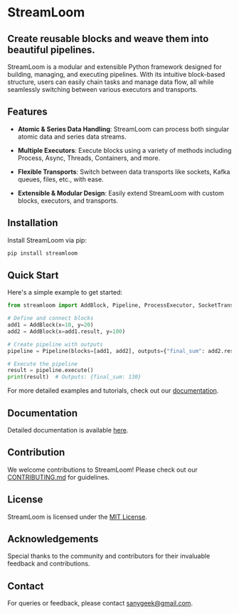 # StreamLoom

## Create reusable blocks and weave them into beautiful pipelines.

StreamLoom is a modular and extensible Python framework designed for building, managing, and executing pipelines. With its intuitive block-based structure, users can easily chain tasks and manage data flow, all while seamlessly switching between various executors and transports.

## Features

- **Atomic & Series Data Handling**: StreamLoom can process both singular atomic data and series data streams.

- **Multiple Executors**: Execute blocks using a variety of methods including Process, Async, Threads, Containers, and more.

- **Flexible Transports**: Switch between data transports like sockets, Kafka queues, files, etc., with ease.

- **Extensible & Modular Design**: Easily extend StreamLoom with custom blocks, executors, and transports.

## Installation

Install StreamLoom via pip:

```bash
pip install streamloom
```

## Quick Start

Here's a simple example to get started:

```python
from streamloom import AddBlock, Pipeline, ProcessExecutor, SocketTransport

# Define and connect blocks
add1 = AddBlock(x=10, y=20)
add2 = AddBlock(x=add1.result, y=100)

# Create pipeline with outputs
pipeline = Pipeline(blocks=[add1, add2], outputs={"final_sum": add2.result})

# Execute the pipeline
result = pipeline.execute()
print(result)  # Outputs: {final_sum: 130}
```

For more detailed examples and tutorials, check out our [documentation](documentation_link).

## Documentation

Detailed documentation is available [here](documentation_link).

## Contribution

We welcome contributions to StreamLoom! Please check out our [CONTRIBUTING.md](link_to_contributing_file) for guidelines.

## License

StreamLoom is licensed under the [MIT License](LICENSE).

## Acknowledgements

Special thanks to the community and contributors for their invaluable feedback and contributions.

## Contact

For queries or feedback, please contact [sanygeek@gmail.com](mailto:sanygeek@gmail.com).
